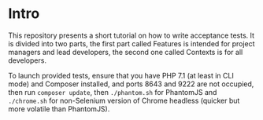 Intro
=====

This repository presents a short tutorial on how to write acceptance tests.
It is divided into two parts, the first part called Features is intended for project
managers and lead developers, the second one called Contexts is for all developers.

To launch provided tests, ensure that you have PHP 7.1 (at least in CLI mode) and Composer 
installed, and ports 8643 and 9222 are not occupied, then run `composer update`, then 
`./phantom.sh` for PhantomJS and `./chrome.sh` for non-Selenium version of Chrome 
headless (quicker but more volatile than PhantomJS).
